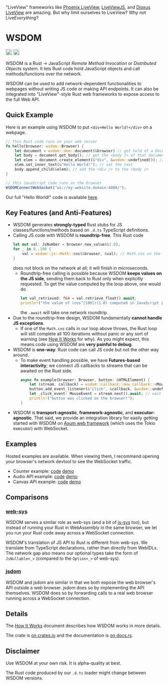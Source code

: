 "LiveView" frameworks like [Phoenix LiveView](https://github.com/phoenixframework/phoenix_live_view), [LiveViewJS](https://www.liveviewjs.com/), and [Dioxus LiveView](https://dioxuslabs.com/learn/0.5/reference/liveview) are amazing. But why limit ourselves to Live*View*? Why not Live*Everything*?

# WSDOM

[<img alt="crates.io" src="https://img.shields.io/crates/v/wsdom?style=for-the-badge" height="20">](https://crates.io/crates/wsdom)
[<img alt="crates.io" src="https://img.shields.io/docsrs/wsdom?style=for-the-badge" height="20">](https://docs.rs/wsdom)

WSDOM is a Rust → JavaScript *Remote Method Invocation* or *Distributed Objects* system.
It lets Rust code hold JavaScript objects and call methods/functions over the network.

WSDOM can be used to add network-dependent functionalities to webpages without writing JS code or making API endpoints. It can also be integrated into "LiveView"-style Rust web frameworks to expose access to the full Web API.

## Quick Example
Here is an example using WSDOM to put `<div>Hello World!</div>` on a webpage.
```rust
// this Rust code runs on your web server
fn hello(browser: wsdom::Browser) {
    let document = wsdom::dom::document(&browser) // get hold of a Document object
    let body = document.get_body(); // get the <body /> of that document object
    let elem = document.create_element(&"div", &wsdom::undefined()); // create a <div />
    elem.set_inner_text(&"Hello World!"); // set the text
    body.append_child(&elem); // add the <div /> to the <body />
}
```
```js
// this JavaScript code runs on the browser
WSDOMConnectWebSocket("ws://my-website.domain:4000/");
```

Our full "Hello World!" code is available [here](/examples/hello/src/main.rs).

## Key Features (and Anti-Features)
-   WSDOM generates **strongly-typed** Rust stubs for JS classes/functions/methods based on `.d.ts` TypeScript definitions.
-   Calling JS code with WSDOM is **roundtrip-free**. This Rust code
    ```rust
    let mut val: JsNumber = browser.new_value(&1.0);
    for _ in 0..100 {
        val = wsdom::js::Math::cos(&browser, &val); // Math.cos on the JS side
    }
    ```
    does not block on the network at all; it will finish in microseconds.
    -   Roundtrip-free calling is possible because WSDOM **keeps values on the JS side**, sending them back to Rust only when explicitly requested.
        To get the value computed by the loop above, one would do
        ```rust
        let val_retrieved: f64 = val.retrieve_float().await;
        println!("the value of (cos^[100])(1.0) computed in JavaScript is {val_retrieved}");
        ```
        the `.await` will take one network roundtrip.
-   Due to the roundtrip-free design, WSDOM fundamentally **cannot handle JS exceptions**.
    -   If one of the `Math.cos` calls in our loop above throws,
        the Rust loop will still complete all 100 iterations without panic or any sort of warning (see [How It Works](how-it-works.md) for why).
        As you might expect, this means code using WSDOM are **very painful to debug**.
-   WSDOM is **one-way**. Rust code can call JS code but not the other way around.
    -   To make event handling possible, we have **Futures-based interactivity**;
        we connect JS callbacks to streams that can be awaited on the Rust side.
        ```rust
        async fn example(browser: Browser, button: &HTMLElement) {
            let (stream, callback) = wsdom::callback::new_callback::<MouseEvent>(&browser);
            button.add_event_listener(&"click", &callback, &wsdom::undefined());
            let _click_event: MouseEvent = stream.next().await; // wait for the Stream to yield
            println!("button was clicked on the browser!");
        }
        ```
-   WSDOM is **transport-agnostic**, **framework-agnostic**, and **executor-agnostic**.
    That said, we provide an integration library for easily getting started with WSDOM on
    [Axum web framework](https://github.com/tokio-rs/axum/) (which uses the Tokio executor) with WebSocket.

## Examples
Hosted examples are available.
When viewing them, I recommend opening your browser's network devtool to see the WebSocket traffic.
- Counter example: [code](/examples/many-examples/src/counter.rs) [demo](http://141.145.215.129:4000/counter)
- Audio API example: [code](/examples/many-examples/src/audio.rs) [demo](http://141.145.215.129:4000/audio)
- Canvas API example: [code](/examples/many-examples/src/canvas.rs) [demo](http://141.145.215.129:4000/canvas)

## Comparisons
### [web-sys](https://docs.rs/web-sys/latest/web_sys/)
WSDOM serves a similar role as web-sys (and a bit of [js-sys](https://docs.rs/js-sys/latest/js_sys/) too),
but instead of running your Rust in WebAssembly in the same browser,
we let you run your Rust code away across a WebSocket connection.

WSDOM's translation of JS API to Rust is different from web-sys.
We translate from TypeScript declarations, rather than directly from WebIDLs.
The network gap also means our optional types take the form of `JsNullable<_>` (compared to the `Option<_>` of web-sys).

### [jsdom](https://github.com/jsdom/jsdom)
WSDOM and jsdom are similar in that we both expose the web browser's API outside a web browser.
jsdom does so by implementing the API themselves.
WSDOM does so by forwarding calls to a real web browser running across a WebSocket connection.

## Details
The [How It Works](how-it-works.md) document describes how WSDOM works in more details.

The crate is [on crates.io](https://crates.io/crates/wsdom) and the documentation is [on docs.rs](https://docs.rs/wsdom/latest).

## Disclaimer

Use WSDOM at your own risk. It is alpha-quality at best.

The Rust code produced by our `.d.ts` loader might change between WSDOM versions.

